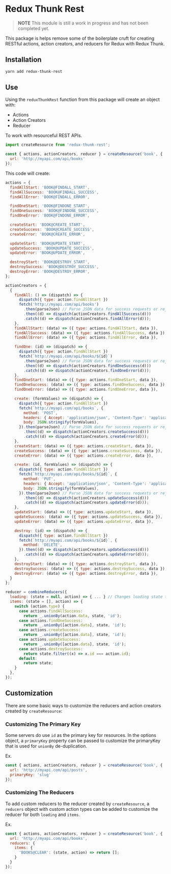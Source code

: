 # Redux Thunk Rest

> **NOTE** This module is still a work in progress and has not been completed yet.

This package is helps remove some of the boilerplate cruft for creating RESTful actions, action creators, and reducers for Redux with Redux Thunk.

## Installation

```bash
yarn add redux-thunk-rest
```

## Use

Using the `reduxThunkRest` function from this package will create an object with:

* Actions
* Action Creators
* Reducer

To work with resourceful REST APIs.

```js
import createResource from 'redux-thunk-rest';

const { actions, actionCreators, reducer } = createResource('book', {
  url: 'http://myapi.com/api/books'
});
```

This code will create:

```js
actions = {
  findAllStart: 'BOOK@FINDALL_START',
  findAllSuccess: 'BOOK@FINDALL_SUCCESS',
  findAllError: 'BOOK@FINDALL_ERROR',

  findOneStart: 'BOOK@FINDONE_START',
  findOneSuccess: 'BOOK@FINDONE_SUCCESS',
  findOneError: 'BOOK@FINDONE_ERROR',

  createStart: 'BOOK@CREATE_START',
  createSuccess: 'BOOK@CREATE_SUCCESS',
  createError: 'BOOK@CREATE_ERROR',

  updateStart: 'BOOK@UPDATE_START',
  updateSuccess: 'BOOK@UPDATE_SUCCESS',
  updateError: 'BOOK@UPDATE_ERROR',

  destroyStart: 'BOOK@DESTROY_START',
  destroySuccess: 'BOOK@DESTROY_SUCCESS',
  destroyError: 'BOOK@DESTROY_ERROR',
};

actionCreators = {
  {
    findAll: () => (dispatch) => {
      dispatch({ type: action.findAllStart })
      fetch('http://myapi.com/api/books')
        .then(parseJson) // Parse JSON data for success requests or reject and parse error JSON
        .then((d) => dispatch(actionCreators.findAllSuccess(d)))
        .catch((d) => dispatch(actionCreators.findAllError(d)));
    },
    findAllStart: (data) => ({ type: actions.findAllStart, data }),
    findAllSuccess: (data) => ({ type: actions.findAllSuccess, data }),
    findAllError: (data) => ({ type: actions.findAllError, data }),

    findOne: (id) => (dispatch) => {
      dispatch({ type: action.findAllStart })
      fetch(`http://myapi.com/api/books/${id}`)
        .then(parseJson) // Parse JSON data for success requests or reject and parse error JSON
        .then((d) => dispatch(actionCreators.findOneSuccess(d)))
        .catch((d) => dispatch(actionCreators.findOneError(d)));
    },
    findOneStart: (data) => ({ type: actions.findOneStart, data }),
    findOneSuccess: (data) => ({ type: actions.findOneSuccess, data }),
    findOneError: (data) => ({ type: actions.findOneError, data }),

    create: (formValues) => (dispatch) => {
      dispatch({ type: action.findAllStart })
      fetch(`http://myapi.com/api/books`, {
        method: 'POST',
        headers: { Accept: 'application/json', 'Content-Type': 'application/json' },
        body: JSON.stringify(formValues),
      }).then(parseJson) // Parse JSON data for success requests or reject and parse error JSON
        .then((d) => dispatch(actionCreators.createSuccess(d)))
        .catch((d) => dispatch(actionCreators.createError(d)));
    },
    createStart: (data) => ({ type: actions.createStart, data }),
    createSuccess: (data) => ({ type: actions.createSuccess, data }),
    createError: (data) => ({ type: actions.createError, data }),

    create: (id, formValues) => (dispatch) => {
      dispatch({ type: action.findAllStart })
      fetch(`http://myapi.com/api/books/${id}`, {
        method: 'PUT',
        headers: { Accept: 'application/json', 'Content-Type': 'application/json' },
        body: JSON.stringify(formValues),
      }).then(parseJson) // Parse JSON data for success requests or reject and parse error JSON
        .then((d) => dispatch(actionCreators.updateSuccess(d)))
        .catch((d) => dispatch(actionCreators.updateError(d)));
    },
    updateStart: (data) => ({ type: actions.updateStart, data }),
    updateSuccess: (data) => ({ type: actions.updateSuccess, data }),
    updateError: (data) => ({ type: actions.updateError, data }),

    destroy: (id) => (dispatch) => {
      dispatch({ type: action.findAllStart })
      fetch(`http://myapi.com/api/books/${id}`, {
        method: 'DELETE',
      }).then((d) => dispatch(actionCreators.updateSuccess(d)))
        .catch((d) => dispatch(actionCreators.updateError(d)));
    },
    destroyStart: (data) => ({ type: actions.destroyStart, data }),
    destroySuccess: (data) => ({ type: actions.destroySuccess, data }),
    destroyError: (data) => ({ type: actions.destroyError, data }),
  }
};

reducer = combineReducers({
  loading: (state = null, action) => { ... } // Changes loading state to null, "start", or "error" depending on actions
  items: (state = [], action) => {
    switch (action.type) {
      case actions.findAllSuccess:
        return _.unionBy(action.data, state, 'id');
      case actions.findOneSuccess:
        return _.unionBy([action.data], state, 'id');
      case actions.createSuccess:
        return _.unionBy([action.data], state, 'id');
      case actions.updateSuccess:
        return _.unionBy([action.data], state, 'id');
      case actions.destroySuccess:
        return state.filter((x) => x.id === action.id);
      default:
        return state;
    }
  },
});
```

## Customization

There are some basic ways to customize the reducers and action creators created by `createResource`:

### Customizing The Primary Key

Some servers do use `id` as the primary key for resources.
In the options object, a `primaryKey` property can be passed to customize the primaryKey that is used for `unionBy` de-duplication.

Ex.

```js
const { actions, actionCreators, reducer } = createResource('book', {
  url: 'http://myapi.com/api/posts',
  primaryKey: 'slug'
});
```

### Customizing The Reducers

To add custom reducers to the reducer created by `createResource`, a `reducers` object with custom action types can be added to customize the reducer for both `loading` and `items`.

Ex.

```js
const { actions, actionCreators, reducer } = createResource('book', {
  url: 'http://myapi.com/api/books',
  reducers: {
    items: {
      'BOOKS@CLEAR': (state, action) => return [];
    }
  }
});
```

